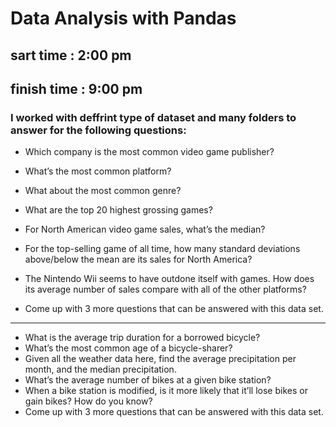 # Data Analysis with Pandas

## sart time : 2:00 pm 
## finish time : 9:00 pm

### I worked with deffrint type of dataset and many folders to answer for the following questions:

- Which company is the most common video game publisher?

- What’s the most common platform?
- What about the most common genre?
- What are the top 20 highest grossing games?
- For North American video game sales, what’s the median?
- For the top-selling game of all time, how many standard deviations above/below the mean are its sales for North America?
- The Nintendo Wii seems to have outdone itself with games. How does its average number of sales compare with all of the other platforms?
- Come up with 3 more questions that can be answered with this data set.

--------------------------------------------------------------------------------------------------------

- What is the average trip duration for a borrowed bicycle?
- What’s the most common age of a bicycle-sharer?
- Given all the weather data here, find the average precipitation per month, and the median precipitation.
- What’s the average number of bikes at a given bike station?
- When a bike station is modified, is it more likely that it’ll lose bikes or gain bikes? How do you know?
- Come up with 3 more questions that can be answered with this data set.